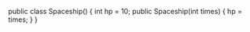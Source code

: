public class Spaceship() {
    int hp = 10;
    public Spaceship(int times) {
        hp = times;
    }
}